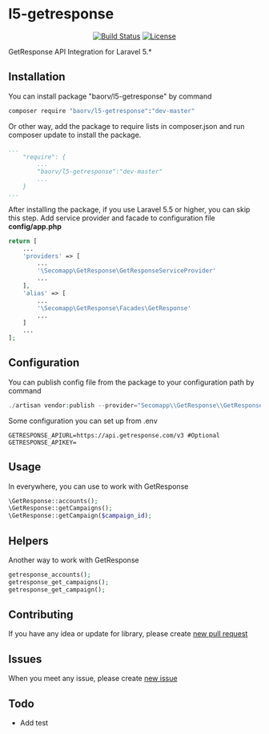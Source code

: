 # l5-getresponse
<p align="center">
<a href="https://travis-ci.org/roanvanbao/l5-getresponse"><img src="https://travis-ci.org/roanvanbao/l5-getresponse" alt="Build Status"></a>
<a href="https://packagist.org/packages/baorv/l5-getresponse"><img src="https://poser.pugx.org/baorv/l5-getresponse/license.svg" alt="License"></a>
</p>

GetResponse API Integration for Laravel 5.*

## Installation

You can install package "baorv/l5-getresponse" by command

```bash
composer require "baorv/l5-getresponse":"dev-master"
```

Or other way, add the package to require lists in composer.json and run composer update to install the package.

```yaml
...
    "require": {
        ...
        "baorv/l5-getresponse":"dev-master"
        ...
    }
...
```

After installing the package, if you use Laravel 5.5 or higher, you can skip this step.
Add service provider and facade to configuration file **config/app.php**

```php
return [
    ...
    'providers' => [
        ...
        '\Secomapp\GetResponse\GetResponseServiceProvider'
        ...
    ],
    'alias' => [
        ...
        '\Secomapp\GetResponse\Facades\GetResponse'
        ...
    ]
    ...
];
```

## Configuration

You can publish config file from the package to your configuration path by command

```php
./artisan vendor:publish --provider="Secomapp\\GetResponse\\GetResponseServiceProvider"
```

Some configuration you can set up from .env
```dotenv
GETRESPONSE_APIURL=https://api.getresponse.com/v3 #Optional
GETRESPONSE_APIKEY=
```

## Usage

In everywhere, you can use to work with GetResponse
```php
\GetResponse::accounts();
\GetResponse::getCampaigns();
\GetResponse::getCampaign($campaign_id);
```

## Helpers

Another way to work with GetResponse

```php
getresponse_accounts();
getresponse_get_campaigns();
getresponse_get_campaign();
```

## Contributing

If you have any idea or update for library, please create [new pull request](https://github.com/roanvanbao/l5-getresponse/pulls)

## Issues

When you meet any issue, please create [new issue](https://github.com/roanvanbao/l5-getresponse/issues)

## Todo

* Add test